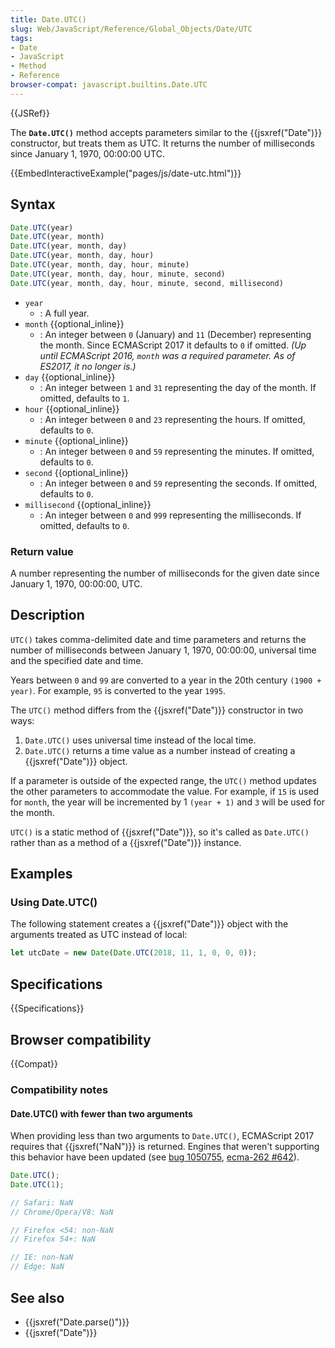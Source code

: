 ```yaml
---
title: Date.UTC()
slug: Web/JavaScript/Reference/Global_Objects/Date/UTC
tags:
- Date
- JavaScript
- Method
- Reference
browser-compat: javascript.builtins.Date.UTC
---
```

{{JSRef}}

The **`Date.UTC()`** method accepts parameters similar to the
{{jsxref("Date")}} constructor, but treats them as UTC. It returns the
number of milliseconds since January 1, 1970, 00:00:00 UTC.

{{EmbedInteractiveExample("pages/js/date-utc.html")}}

## Syntax

```js
Date.UTC(year)
Date.UTC(year, month)
Date.UTC(year, month, day)
Date.UTC(year, month, day, hour)
Date.UTC(year, month, day, hour, minute)
Date.UTC(year, month, day, hour, minute, second)
Date.UTC(year, month, day, hour, minute, second, millisecond)
```

- `year`
  - : A full year.
- `month` {{optional_inline}}
  - : An integer between `0` (January) and `11` (December) representing the
    month. Since ECMAScript 2017 it defaults to `0` if omitted. _(Up until
    ECMAScript 2016, `month` was a required parameter. As of ES2017, it no
    longer is.)_
- `day` {{optional_inline}}
  - : An integer between `1` and `31` representing the day of the month. If
    omitted, defaults to `1`.
- `hour` {{optional_inline}}
  - : An integer between `0` and `23` representing the hours. If omitted,
    defaults to `0`.
- `minute` {{optional_inline}}
  - : An integer between `0` and `59` representing the minutes. If omitted,
    defaults to `0`.
- `second` {{optional_inline}}
  - : An integer between `0` and `59` representing the seconds. If omitted,
    defaults to `0`.
- `millisecond` {{optional_inline}}
  - : An integer between `0` and `999` representing the milliseconds. If
    omitted, defaults to `0`.

### Return value

A number representing the number of milliseconds for the given date since
January 1, 1970, 00:00:00, UTC.

## Description

`UTC()` takes comma-delimited date and time parameters and returns the number of
milliseconds between January 1, 1970, 00:00:00, universal time and the specified
date and time.

Years between `0` and `99` are converted to a year in the 20th century
`(1900 + year)`. For example, `95` is converted to the year `1995`.

The `UTC()` method differs from the {{jsxref("Date")}} constructor in two
ways:

1.  `Date.UTC()` uses universal time instead of the local time.
2.  `Date.UTC()` returns a time value as a number instead of creating a
    {{jsxref("Date")}} object.

If a parameter is outside of the expected range, the `UTC()` method updates the
other parameters to accommodate the value. For example, if `15` is used for
`month`, the year will be incremented by 1 `(year + 1)` and `3` will be used for
the month.

`UTC()` is a static method of {{jsxref("Date")}}, so it's called as
`Date.UTC()` rather than as a method of a {{jsxref("Date")}} instance.

## Examples

### Using Date.UTC()

The following statement creates a {{jsxref("Date")}} object with the
arguments treated as UTC instead of local:

```js
let utcDate = new Date(Date.UTC(2018, 11, 1, 0, 0, 0));
```

## Specifications

{{Specifications}}

## Browser compatibility

{{Compat}}

### Compatibility notes

#### Date.UTC() with fewer than two arguments

When providing less than two arguments to `Date.UTC()`, ECMAScript 2017 requires
that {{jsxref("NaN")}} is returned. Engines that weren't supporting this
behavior have been updated (see
[bug 1050755](https://bugzilla.mozilla.org/show_bug.cgi?id=1050755),
[ecma-262 #642](https://github.com/tc39/ecma262/pull/642)).

```js
Date.UTC();
Date.UTC(1);

// Safari: NaN
// Chrome/Opera/V8: NaN

// Firefox <54: non-NaN
// Firefox 54+: NaN

// IE: non-NaN
// Edge: NaN
```

## See also

- {{jsxref("Date.parse()")}}
- {{jsxref("Date")}}
